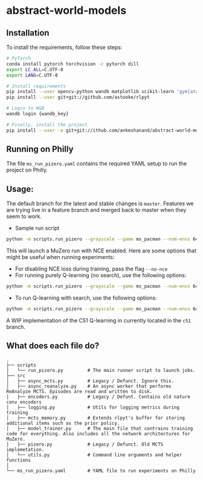 # abstract-world-models

## Installation 
To install the requirements, follow these steps:
```bash
# PyTorch
conda install pytorch torchvision -c pytorch dill
export LC_ALL=C.UTF-8
export LANG=C.UTF-8

# Install requirements
pip install --user opencv-python wandb matplotlib scikit-learn 'gym[atari]' recordclass pyprind psutil dill
pip install --user git+git://github.com/astooke/rlpyt

# Login to W&B
wandb login {wandb_key}

# Finally, install the project
pip install --user -e git+git://ithub.com/ankeshanand/abstract-world-models
```

## Running on Philly
The file `ms_run_pizero.yaml` contains the required YAML setup to run the project on Philly.

## Usage:
The default branch for the latest and stable changes is `master`. Features we are trying live in a feature branch and merged
back to master when they seem to work. 

* Sample run script
```bash
python -m scripts.run_pizero --grayscale --game ms_pacman --num-envs 64  
```
This will launch a MuZero run with NCE enabled. Here are some options that might be useful when running experiments:
* For disabling NCE loss during training, pass the flag `--no-nce`
* For running purely Q-learning (no search), use the following options: 
```bash
python -m scripts.run_pizero --grayscale --game ms_pacman --num-envs 64 --q-learning --no-nce --policy-loss-weight 0. --reward-loss-weight 0. --no-search-value-targets --local-target-net --num-simulations 0 --eval-simulations 0 --jumps 0
```
* To run Q-learning with search, use the following options:
```bash
python -m scripts.run_pizero --grayscale --game ms_pacman --num-envs 64 --q-learning --no-nce --policy-loss-weight 0. --reward-loss-weight 0. --no-search-value-targets --local-target-net --c1 0.25
```

A WIP implementation of the C51 Q-learning in currently located in the `c51` branch.


## What does each file do? 

    .
    ├── scripts
    │   └── run_pizero.py         # The main runner script to launch jobs.
    ├── src                     
    │   ├── async_mcts.py         # Legacy / Defunct. Ignore this. 
    │   ├── async_reanalyze.py    # An async worker that performs ReAnalyze MCTS. Episodes are read and written to disk.
    │   ├── encoders.py           # Legacy / Defunt. Contains old nature conv encoders
    │   ├── logging.py            # Utils for logging metrics during training
    │   ├── mcts_memory.py        # Extends rlpyt's buffer for storing additional items such as the prior policy.
    │   ├── model_trainer.py      # The main file that contrains training code for everything. Also includes all the network architectures for MuZero. 
    │   ├── pizero.py             # Legacy / Defunct. Old MCTS implemetation.
    │   └── utils.py              # Command line arguments and helper functions 
    │
    └── ms_run_pizero.yaml        # YAML file to run experiments on Philly
